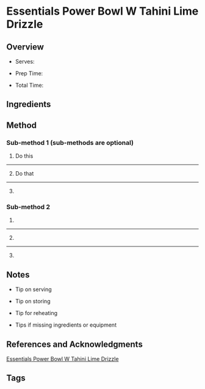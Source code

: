 # Essentials Power Bowl W Tahini Lime Drizzle

## Overview

- Serves:

- Prep Time:

- Total Time:

## Ingredients



## Method

### Sub-method 1 (sub-methods are optional)

1. Do this
---
2. Do that
---
3.

### Sub-method 2

1.
---
2.
---
3.

## Notes

- Tip on serving

- Tip on storing

- Tip for reheating

- Tips if missing ingredients or equipment

## References and Acknowledgments

[Essentials Power Bowl W Tahini Lime Drizzle](http://educating-earthlings.com/essentials-power-bowl-w-tahini-lime-drizzle/)

## Tags


